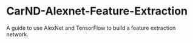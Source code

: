 # CarND-Alexnet-Feature-Extraction
A guide to use AlexNet and TensorFlow to build a feature extraction network.
